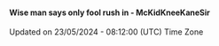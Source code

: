 #### Wise man says only fool rush in - McKidKneeKaneSir
Updated on 23/05/2024 - 08:12:00 (UTC) Time Zone
